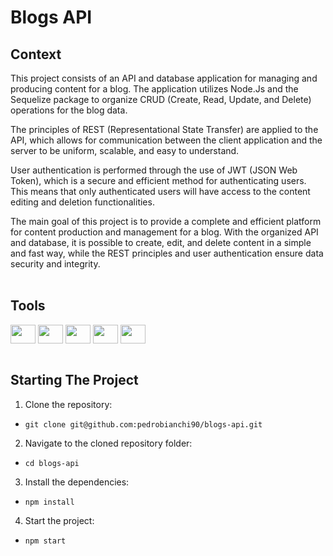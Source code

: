 # Blogs API

## Context
This project consists of an API and database application for managing and producing content for a blog. The application utilizes Node.Js and the Sequelize package to organize CRUD (Create, Read, Update, and Delete) operations for the blog data.

The principles of REST (Representational State Transfer) are applied to the API, which allows for communication between the client application and the server to be uniform, scalable, and easy to understand.

User authentication is performed through the use of JWT (JSON Web Token), which is a secure and efficient method for authenticating users. This means that only authenticated users will have access to the content editing and deletion functionalities.

The main goal of this project is to provide a complete and efficient platform for content production and management for a blog. With the organized API and database, it is possible to create, edit, and delete content in a simple and fast way, while the REST principles and user authentication ensure data security and integrity.
<br><br>

## Tools
<div style="display: inline_block">
  <img align="center" height="30" width="40" src="https://cdn.jsdelivr.net/gh/devicons/devicon/icons/docker/docker-plain.svg">
  <img align="center" height="30" width="40" src="https://cdn.jsdelivr.net/gh/devicons/devicon/icons/javascript/javascript-plain.svg">
  <img align="center" height="30" width="40" src="https://cdn.jsdelivr.net/gh/devicons/devicon/icons/mysql/mysql-original-wordmark.svg">
  <img align="center" height="30" width="40" src="https://cdn.jsdelivr.net/gh/devicons/devicon/icons/nodejs/nodejs-plain.svg">
  <img align="center" height="30" width="40" src="https://cdn.jsdelivr.net/gh/devicons/devicon/icons/sequelize/sequelize-plain.svg">
 </div>
<br>

## Starting The Project
1. Clone the repository:
  * ```git clone git@github.com:pedrobianchi90/blogs-api.git```
2. Navigate to the cloned repository folder:
  * ```cd blogs-api```
3. Install the dependencies:
  * ```npm install```
4. Start the project:
  * ```npm start```
